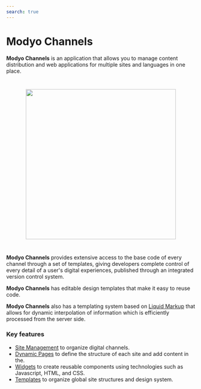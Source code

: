 ```yaml
---
search: true
---
```


# Modyo Channels

**Modyo Channels** is an application that allows you to manage content distribution and web applications for multiple sites and languages in one place.

<img src="/assets/img/channels/header.jpg" style="margin: 40px auto; width: 400px; display: block;">

**Modyo Channels** provides extensive access to the base code of every channel through a set of templates, giving developers complete control of every detail of a user's digital experiences, published through an integrated version control system.

**Modyo Channels** has editable design templates that make it easy to reuse code.

**Modyo Channels** also has a templating system based on [Liquid Markup](/en/platform/channels/liquid-markup.html) that allows for dynamic interpolation of information which is efficiently processed from the server side.

### Key features

- [Site Management](/es/platform/channels/sites.html) to organize digital channels.
- [Dynamic Pages](/es/platform/channels/pages.html) to define the structure of each site and add content in the.
- [Widgets](/es/platform/channels/widgets.html) to create reusable components using technologies such as Javascript, HTML, and CSS.
- [Templates](/es/platform/channels/templates.html) to organize global site structures and design system.
